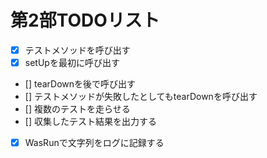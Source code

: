 # 第2部TODOリスト

- [x] テストメソッドを呼び出す
- [x] setUpを最初に呼び出す
- [] tearDownを後で呼び出す
- [] テストメソッドが失敗したとしてもtearDownを呼び出す
- [] 複数のテストを走らせる
- [] 収集したテスト結果を出力する
- [x] WasRunで文字列をログに記録する